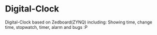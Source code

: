 # Digital-Clock
Digital-Clock based on Zedboard(ZYNQ)
including: Showing time, change time, stopwatch, timer, alarm and bugs :P
